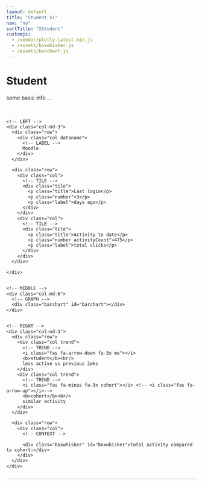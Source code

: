 ```yaml
---
layout: default
title: "Student v1"
nav: "no"
sortTitle: "XStudent"
customjs:
  - /vendor/plotly-latest.min.js
  - /assets/boxwhisker.js
  - /assets/barchart.js
---
```


<style>
/* SOURCE ROW */
.datasource         {line-height: 1.2; padding-bottom: 10px; border-bottom: 4px solid #eee; }

/* TITLE */
.dataname           {font-size: 2rem; line-height: 1; margin-bottom: 1rem}

/* TILE */
.tile               {text-align: center; line-height: 1; padding: 0.4rem; borderX: 1px solid #ddd; background: #efefef}
.tile .title        {font-size: 0.8rem; margin-bottom: 0.4rem; color: #333}
.tile .number       {font-size: 3.5rem; font-weight: 300; margin-bottom: 0.4rem}
.tile .label        {font-size: 0.7rem; margin-bottom: 4px; color: #666; }

/* lighter tile */
.tile               {border: 2px solid #eee; background: #fff}
.tile .title        {color: #111}
.tile .label        {color: #707070; }


/* BOX WHISKER */
.boxwhisker         {font-size: 0.8rem; margin-top: 1.5rem; color: #333}

/* GRAPH */
.barchart           {}

/* TREND */
.me                 {color: #1a296b }  /* uon blue 4 */
.cohort             {color: #ccc}  /* grey */
.trend              {padding-left: 50px; font-size: 0.8rem; color: #333; }
.trend i            {position: absolute; top: 0; left: 5px; }

</style>

<div class="container main">
  <h1>Student</h1>
  <p style="margin-bottom: 3rem">some basic info ...</p>

  <!-- ROW PER DATASOURCE -->
  <div class="row datasource ">

    <!-- LEFT -->
    <div class="col-md-3">
      <div class="row">
        <div class="col dataname">
          <!-- LABEL -->
          Moodle
        </div>
      </div>

      <div class="row">
        <div class="col">
          <!-- TILE -->
          <div class="tile">
            <p class="title">Last login</p>
            <p class="number">3</p>
            <p class="label">days ago</p>
          </div>
        </div>
        <div class="col">
          <!-- TILE -->
          <div class="tile">
            <p class="title">Activity to date</p>
            <p class="number activityCount">475</p>
            <p class="label">total clicks</p>
          </div>
        </div>
      </div>

    </div>


    <!-- MIDDLE -->
    <div class="col-md-6">
      <!-- GRAPH -->
      <div class="barchart" id="barchart"></div>
    </div>


    <!-- RIGHT -->
    <div class="col-md-3">
      <div class="row">
        <div class="col trend">
          <!-- TREND -->
          <i class="fas fa-arrow-down fa-3x me"></i>
          <b>student</b><br/>
          less active vs previous 2wks
        </div>
        <div class="col trend">
          <!-- TREND -->
          <i class="fas fa-minus fa-3x cohort"></i> <!-- <i class="fas fa-arrow-up"></i>-->  
          <b>cohort</b><br/>
          similar activity
        </div>
      </div>    

      <div class="row">
        <div class="col">
          <!-- CONTEXT -->

          <div class="boxwhisker" id="boxwhisker">Total activity compared to cohort:</div>
        </div>
      </div>
    </div>

   </div><!-- END DATASOURCE ROW -->



</div>
